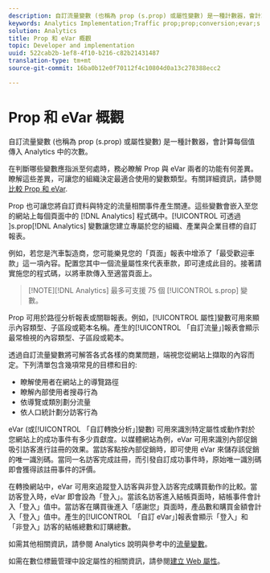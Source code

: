 ```yaml
---
description: 自訂流量變數 (也稱為 prop (s.prop) 或屬性變數) 是一種計數器，會計算每個值傳入 Analytics 中的次數。
keywords: Analytics Implementation;Traffic prop;prop;conversion;evar;s.prop;custom conversion insight;traffic variable
solution: Analytics
title: Prop 和 eVar 概觀
topic: Developer and implementation
uuid: 522cab2b-1ef8-4f10-b216-c82b21431487
translation-type: tm+mt
source-git-commit: 16ba0b12e0f70112f4c10804d0a13c278388ecc2

---
```



# Prop 和 eVar 概觀

自訂流量變數 (也稱為 prop (s.prop) 或屬性變數) 是一種計數器，會計算每個值傳入 Analytics 中的次數。

在判斷哪些變數應指派至何處時，務必瞭解 Prop 與 eVar 兩者的功能有何差異。瞭解這些差異，可讓您的組織決定最適合使用的變數類型。有關詳細資訊，請參閱[比較 Prop 和 eVar](/help/implement/analytics-terminology-basics/c-props-evars/props-vs-evars.md).

Prop 也可讓您將自訂資料與特定的流量相關事件產生關連。這些變數會嵌入至您的網站上每個頁面中的 [!DNL Analytics] 程式碼中。[!UICONTROL  可透過 ]s.prop[!DNL Analytics] 變數讓您建立專屬於您的組織、產業與企業目標的自訂報表。

例如，若您是汽車製造商，您可能樂見您的「頁面」報表中增添了「最受歡迎車款」這一項內容。配置您其中一個流量屬性來代表車款，即可達成此目的。接著請實施您的程式碼，以將車款傳入至適當頁面上。

> [!NOTE][!DNL Analytics] 最多可支援 75 個 [!UICONTROL s.prop] 變數。

Prop 可用於路徑分析報表或關聯報表。例如，[!UICONTROL 屬性]變數可用來顯示內容類型、子區段或範本名稱。產生的[!UICONTROL 「自訂流量」]報表會顯示最常檢視的內容類型、子區段或範本。

透過自訂流量變數將可解答各式各樣的商業問題，端視您從網站上擷取的內容而定。下列清單包含幾項常見的目標和目的: 

* 瞭解使用者在網站上的導覽路徑
* 瞭解內部使用者搜尋行為
* 依導覽或類別劃分流量
* 依人口統計劃分訪客行為

eVar (或[!UICONTROL 「自訂轉換分析」]變數) 可用來識別特定屬性或動作對於您網站上的成功事件有多少貢獻度。以媒體網站為例，eVar 可用來識別內部促銷吸引訪客進行註冊的效果。當訪客點按內部促銷時，即可使用 eVar 來儲存該促銷的唯一識別碼。當同一名訪客完成註冊，而引發自訂成功事件時，原始唯一識別碼即會獲得該註冊事件的評價。

在轉換網站中，eVar 可用來追蹤登入訪客與非登入訪客完成購買動作的比較。當訪客登入時，eVar 即會設為「登入」。當該名訪客進入結帳頁面時，結帳事件會計入「登入」值中。當訪客在購買後進入「感謝您」頁面時，產品數和購買金額會計入「登入」值中。產生的[!UICONTROL 「自訂 eVar」]報表會顯示「登入」和「非登入」訪客的結帳總數和訂購總數。

如需其他相關資訊，請參閱 Analytics 說明與參考中的[流量變數](https://marketing.adobe.com/resources/help/en_US/reference/traffic_var.html)。

如需在數位標籤管理中設定屬性的相關資訊，請參閱[建立 Web 屬性](/help/implement/c-implement-with-dtm/t-create-web-property.md)。
